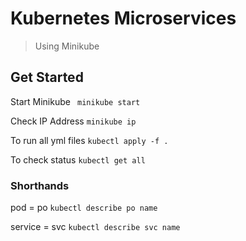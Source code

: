 # Kubernetes Microservices
> Using Minikube

## Get Started
Start Minikube
` minikube start`

Check IP Address
` minikube ip `

To run all yml files
` kubectl apply -f . `

To check status
` kubectl get all `

### Shorthands
pod = po
`kubectl describe po name`

service = svc
`kubectl describe svc name`
